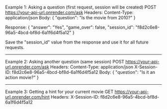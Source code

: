 Example 1: Asking a question (first request, session will be created)
POST https://your-api-url.onrender.com/ask
Headers:
  Content-Type: application/json
Body:
{
    "question": "Is the movie from 2010?"
}

Response:
{
    "answer": "Yes",
    "game_over": false,
    "session_id": "f8d2c6e8-96a5-4bcd-bf8d-6a1f6d4f5a12"
}

Save the "session_id" value from the response and use it for all future requests.

---

Example 2: Asking another question (same session)
POST https://your-api-url.onrender.com/ask
Headers:
  Content-Type: application/json
  X-Session-ID: f8d2c6e8-96a5-4bcd-bf8d-6a1f6d4f5a12
Body:
{
    "question": "Is it an action movie?"
}

---

Example 3: Getting a hint for your current movie
GET https://your-api-url.onrender.com/hint
Headers:
  X-Session-ID: f8d2c6e8-96a5-4bcd-bf8d-6a1f6d4f5a12

